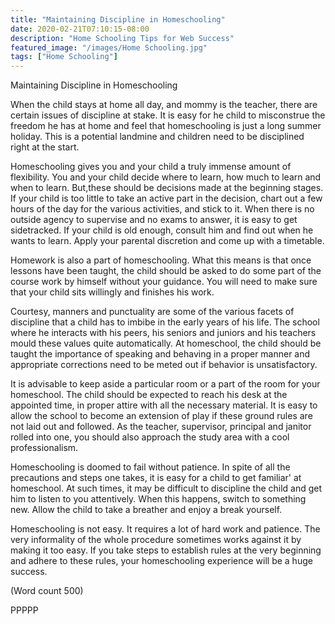 ```yaml
---
title: "Maintaining Discipline in Homeschooling"
date: 2020-02-21T07:10:15-08:00
description: "Home Schooling Tips for Web Success"
featured_image: "/images/Home Schooling.jpg"
tags: ["Home Schooling"]
---
```


Maintaining Discipline in Homeschooling

When the child stays at home all day, and mommy is the teacher,
there are certain issues of discipline at stake. It is easy for he 
child to misconstrue the freedom he has at home and feel that 
homeschooling is just a long summer holiday. This is a potential 
landmine and children need to be disciplined right at the start.

Homeschooling gives you and your child a truly immense amount of 
flexibility. You and your child decide where to learn, how much to 
learn and when to learn. But,these should be decisions made at 
the beginning stages. If your child is too little to take an 
active part in the decision, chart out a few hours of the day for 
the various activities, and stick to it. When there is no outside 
agency to supervise and no exams to answer, it is easy to get 
sidetracked. If your child is old enough, consult him and find out 
when he wants to learn. Apply your parental discretion and come up 
with a timetable.

Homework is also a part of homeschooling. What this means is that 
once lessons have been taught, the child should be asked to do 
some part of the course work by himself without your guidance. You 
will need to make sure that your child sits willingly and finishes 
his work.

Courtesy, manners and punctuality are some of the various facets 
of discipline that a child has to imbibe in the early years of his 
life. The school where he interacts with his peers, his seniors 
and juniors and his teachers mould these values quite 
automatically. At homeschool, the child should be taught the 
importance of speaking and behaving in a proper manner and 
appropriate corrections need to be meted out if behavior is 
unsatisfactory.

It is advisable to keep aside a particular room or a part of the 
room for your homeschool. The child should be expected to reach 
his desk at the appointed time, in proper attire with all the 
necessary material. It is easy to allow the school to become an 
extension of play if these ground rules are not laid out and 
followed. As the teacher, supervisor, principal and janitor rolled 
into one, you should also approach the study area with a cool 
professionalism. 

Homeschooling is doomed to fail without patience. In spite of all 
the precautions and steps one takes, it is easy for a child to get 
familiar' at homeschool. At such times, it may be difficult to 
discipline the child and get him to listen to you attentively. 
When this happens, switch to something new. Allow the child to 
take a breather and enjoy a break yourself. 

Homeschooling is not easy. It requires a lot of hard work and 
patience. The very informality of the whole procedure sometimes 
works against it by making it too easy. If you take steps to 
establish rules at the very beginning and adhere to these rules, 
your homeschooling experience will be a huge success.


(Word count 500)

PPPPP
